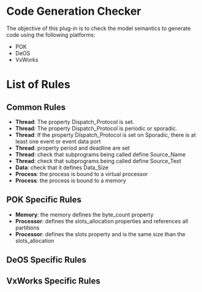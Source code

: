 # Code Generation Checker
The objective of this plug-in is to check the model
semantics to generate code using the following
platforms:
 * POK
 * DeOS
 * VxWorks


# List of Rules

## Common Rules
 * **Thread**: The property Dispatch_Protocol is set.
 * **Thread**: The property Dispatch_Protocol is periodic or sporadic.
 * **Thread**: If the property Dispatch_Protocol is set on Sporadic, there is at least one event or event data port
 * **Thread**: property period and deadline are set
 * **Thread**: check that subprograms being called define Source_Name
 * **Thread**: check that subprograms being called define Source_Text
 * **Data**: check that it defines Data_Size
 * **Process**: the process is bound to a virtual processor
 * **Process**: the process is bound to a memory

## POK Specific Rules
 * **Memory**: the memory defines the byte_count property
 * **Processor**: defines the slots_allocation properties and references all partitions
 * **Processor**: defines the slots property and is the same size than the slots_allocation

## DeOS Specific Rules


## VxWorks Specific Rules